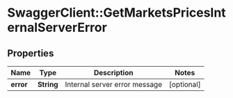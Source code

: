 # SwaggerClient::GetMarketsPricesInternalServerError

## Properties
Name | Type | Description | Notes
------------ | ------------- | ------------- | -------------
**error** | **String** | Internal server error message | [optional] 


